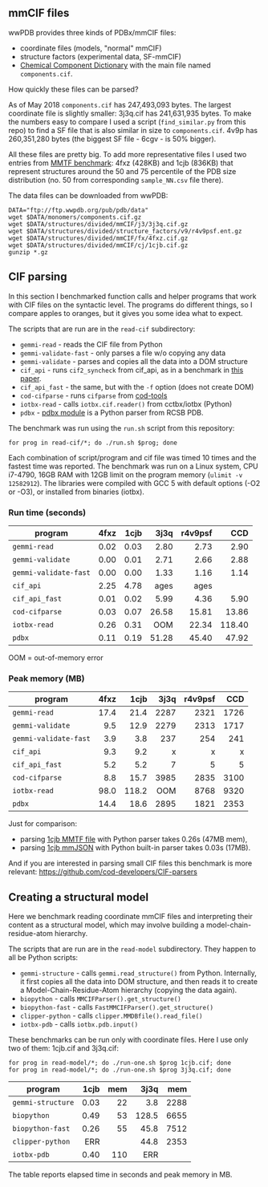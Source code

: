 
## mmCIF files

wwPDB provides three kinds of PDBx/mmCIF files:
* coordinate files (models, "normal" mmCIF)
* structure factors (experimental data, SF-mmCIF)
* [Chemical Component Dictionary](http://www.wwpdb.org/data/ccd) with
  the main file named `components.cif`.

How quickly these files can be parsed?

As of May 2018 `components.cif` has 247,493,093 bytes.
The largest coordinate file is slightly smaller:
3j3q.cif  has 241,631,935 bytes.
To make the numbers easy to compare I used a script
(`find_similar.py` from this repo) to find a SF file that is also similar
in size to `components.cif`. 4v9p has 260,351,280 bytes (the biggest
SF file - 6cgv - is 50% bigger).

All these files are pretty big. To add more representative files
I used two entries from
[MMTF benchmark](https://github.com/rcsb/mmtf-python-benchmark/):
4fxz (428KB) and 1cjb (836KB) that represent structures around the 50
and 75 percentile of the PDB size distribution
(no. 50 from corresponding `sample_NN.csv` file there).

The data files can be downloaded from wwPDB:

    DATA="ftp://ftp.wwpdb.org/pub/pdb/data"
    wget $DATA/monomers/components.cif.gz
    wget $DATA/structures/divided/mmCIF/j3/3j3q.cif.gz
    wget $DATA/structures/divided/structure_factors/v9/r4v9psf.ent.gz
    wget $DATA/structures/divided/mmCIF/fx/4fxz.cif.gz
    wget $DATA/structures/divided/mmCIF/cj/1cjb.cif.gz
    gunzip *.gz


## CIF parsing

In this section I benchmarked function calls and helper programs that work
with CIF files on the syntactic level. The programs do different things,
so I compare apples to oranges, but it gives you some idea what to expect.

The scripts that are run are in the ``read-cif`` subdirectory:

* `gemmi-read` - reads the CIF file from Python
* `gemmi-validate-fast` - only parses a file w/o copying any data
* `gemmi-validate` - parses and copies all the data into a DOM structure
* `cif_api` - runs `cif2_syncheck` from cif_api, as in a benchmark in
  [this paper](http://dx.doi.org/10.1107/S1600576715021883).
* `cif_api_fast` - the same, but with the `-f` option (does not create DOM)
* `cod-cifparse` - runs `cifparse`
  from [cod-tools](https://github.com/cod-developers/cod-tools)
* `iotbx-read` - calls `iotbx.cif.reader()` from cctbx/iotbx (Python)
* `pdbx` -
  [pdbx module](http://mmcif.wwpdb.org/docs/sw-examples/python/html/index.html)
  is a Python parser from RCSB PDB.


The benchmark was run using the `run.sh` script from this repository:

    for prog in read-cif/*; do ./run.sh $prog; done

Each combination of script/program and cif file was timed 10 times
and the fastest time was reported.
The benchmark was run on a Linux system, CPU i7-4790, 16GB RAM with
 12GB limit on the program memory (`ulimit -v 12582912`).
The libraries were compiled with GCC 5 with default options (-O2 or -O3),
or installed from binaries (iotbx).

### Run time (seconds)

|       program         | 4fxz | 1cjb | 3j3q  | r4v9psf |  CCD   |
| --------------------- | ---: | ---: | ----: | ------: | -----: |
| `gemmi-read`          | 0.02 | 0.03 |  2.80 |    2.73 |   2.90 |
| `gemmi-validate`      | 0.00 | 0.01 |  2.71 |    2.66 |   2.88 |
| `gemmi-validate-fast` | 0.00 | 0.00 |  1.33 |    1.16 |   1.14 |
| `cif_api`             | 2.25 | 4.78 |  ages |   ages  |        |
| `cif_api_fast`        | 0.01 | 0.02 |  5.99 |    4.36 |   5.90 |
| `cod-cifparse`        | 0.03 | 0.07 | 26.58 |   15.81 |  13.86 |
| `iotbx-read`          | 0.26 | 0.31 |  OOM  |   22.34 | 118.40 |
| `pdbx`                | 0.11 | 0.19 | 51.28 |   45.40 |  47.92 |

OOM = out-of-memory error

### Peak memory (MB)

|       program         | 4fxz | 1cjb  | 3j3q  | r4v9psf |  CCD  |
| --------------------- | ---: | ----: | ----: | ------: | ----: |
| `gemmi-read`          | 17.4 |  21.4 |  2287 |  2321   |  1726 |
| `gemmi-validate`      |  9.5 |  12.9 |  2279 |  2313   |  1717 |
| `gemmi-validate-fast` |  3.9 |   3.8 |   237 |   254   |   241 |
| `cif_api`             |  9.3 |   9.2 |   x   |  x      | x     |
| `cif_api_fast`        |  5.2 |   5.2 |     7 |     5   |     5 |
| `cod-cifparse`        |  8.8 |  15.7 |  3985 |  2835   |  3100 |
| `iotbx-read`          | 98.0 | 118.2 |  OOM  |  8768   |  9320 |
| `pdbx`                | 14.4 |  18.6 |  2895 |  1821   |  2353 |

Just for comparison:
* parsing [1cjb MMTF file](http://mmtf.rcsb.org/v1.0/full/1cjb.mmtf.gz)
  with Python parser takes 0.26s (47MB mem),
* parsing
  [1cjb mmJSON](https://pdbj.org/rest/downloadPDBfile?id=1CJB&format=mmjson-all)
  with Python built-in parser takes 0.03s (17MB).

And if you are interested in parsing small CIF files this benchmark
is more relevant: https://github.com/cod-developers/CIF-parsers

## Creating a structural model

Here we benchmark reading coordinate mmCIF files
and interpreting their content as a structural model,
which may involve building a model-chain-residue-atom hierarchy.

The scripts that are run are in the ``read-model`` subdirectory.
They happen to all be Python scripts:

* `gemmi-structure` - calls `gemmi.read_structure()` from Python.
  Internally, it first copies all the data into DOM structure, and then
  reads it to create a Model-Chain-Residue-Atom hierarchy (copying the data
  again).
* `biopython` - calls `MMCIFParser().get_structure()`
* `biopython-fast` - calls `FastMMCIFParser().get_structure()`
* `clipper-python` - calls `clipper.MMDBfile().read_file()`
* `iotbx-pdb` - calls `iotbx.pdb.input()`

These benchmarks can be run only with coordinate files.
Here I use only two of them: 1cjb.cif and 3j3q.cif:

    for prog in read-model/*; do ./run-one.sh $prog 1cjb.cif; done
    for prog in read-model/*; do ./run-one.sh $prog 3j3q.cif; done

|       program         | 1cjb | mem  | 3j3q  |  mem  |
| --------------------- | ---: | ---: | ----: | ----: |
| `gemmi-structure`     | 0.03 |  22  |   3.8 | 2288  |
| `biopython`           | 0.49 |  53  | 128.5 | 6655  |
| `biopython-fast`      | 0.26 |  55  |  45.8 | 7512  |
| `clipper-python`      | ERR  |      |  44.8 | 2353  |
| `iotbx-pdb`           | 0.40 | 110  |  ERR  |       |

The table reports elapsed time in seconds and peak memory in MB.
